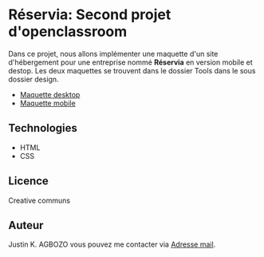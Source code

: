 # Réservia: Second projet d'openclassroom

Dans ce projet, nous allons implémenter une maquette d'un site d'hébergement pour une entreprise
nommé **Réservia** en version mobile et destop. Les deux maquettes se trouvent dans le dossier 
Tools dans le sous dossier design.
- [Maquette desktop](https://armellelelarge.com/images/projects/2021-08-17-reservia-project/desktop.png)
- [Maquette mobile](https://armellelelarge.com/images/projects/2021-08-17-reservia-project/mobile.png)

## Technologies
- HTML
- CSS

## Licence
Creative communs

## Auteur
Justin K. AGBOZO
vous pouvez me contacter via [Adresse mail](mailto:agbozojustin42@gmail.com).